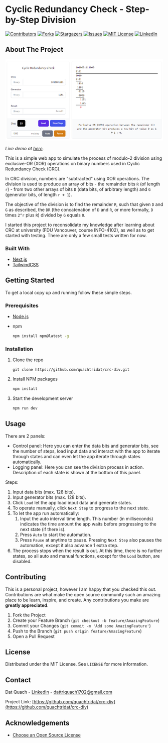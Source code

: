 # Cyclic Redundancy Check - Step-by-Step Division

[![Contributors][contributors-shield]][contributors-url]
[![Forks][forks-shield]][forks-url]
[![Stargazers][stars-shield]][stars-url]
[![Issues][issues-shield]][issues-url]
[![MIT License][license-shield]][license-url]
[![LinkedIn][linkedin-shield]][linkedin-url]

<!-- ABOUT THE PROJECT -->
## About The Project

[![Cyclic Redundancy Check - Step-by-Step Division][product-screenshot]](https://crc-div-quachtridat.vercel.app)

_Live demo at [here](https://crc-div-quachtridat.vercel.app)._

This is a simple web app to simulate the process of modulo-2 division using exclusive-OR (XOR) operations on binary numbers used in Cyclic Redundancy Check (CRC).

In CRC division, numbers are "subtracted" using XOR operations. The division is used to produce an array of bits - the remainder bits `R` (of length `r`) - from two other arrays of bits `D` (data bits, of arbitrary length) and `G` (generator bits, of length `r + 1`).

The objective of the division is to find the remainder `R`, such that given `D` and `G` as described, the `DR` (the concatenation of `D` and `R`, or more formally, `D` times `2^r` plus `R`) divided by `G` equals `0`.

I started this project to reconsolidate my knowledge after learning about CRC at university (FDU Vancouver, course INFO-4102), as well as to get started with testing. There are only a few small tests written for now.

### Built With

* [Next.js](http://nextjs.org/)
* [TailwindCSS](https://tailwindcss.com/)

<!-- GETTING STARTED -->
## Getting Started

To get a local copy up and running follow these simple steps.

### Prerequisites

* [Node.js](https://nodejs.org)
* npm

  ```sh
  npm install npm@latest -g
  ```

### Installation

1. Clone the repo

   ```git
   git clone https://github.com/quachtridat/crc-div.git
   ```

2. Install NPM packages

   ```sh
   npm install
   ```

3. Start the development server

   ```sh
   npm run dev
   ```



<!-- USAGE EXAMPLES -->
## Usage

There are 2 panels:

* Control panel: Here you can enter the data bits and generator bits, see the number of steps, load input data and interact with the app to iterate through states and can even let the app iterate through states automatically.
* Logging panel: Here you can see the division process in action. Description of each state is shown at the bottom of this panel.

Steps:

1. Input data bits (max. 128 bits).
2. Input generator bits (max. 128 bits).
3. Click `Load` let the app load input data and generate states.
4. To operate manually, click `Next Step` to progress to the next state.
5. To let the app run automatically:
   1. Input the auto interval time length. This number (in milliseconds) indicates the time amount the app waits before progressing to the next state (if there is).
   2. Press `Auto` to start the automation.
   3. Press `Pause` at anytime to pause. Pressing `Next Step` also pauses the automation, except it also advance 1 extra step.
6. The process stops when the result is out. At this time, there is no further states, so all auto and manual functions, except for the `Load` button, are disabled.

<!-- CONTRIBUTING -->
## Contributing

This is a personal project, however I am happy that you checked this out. Contributions are what make the open source community such an amazing place to be learn, inspire, and create. Any contributions you make are **greatly appreciated**.

1. Fork the Project
2. Create your Feature Branch (`git checkout -b feature/AmazingFeature`)
3. Commit your Changes (`git commit -m 'Add some AmazingFeature'`)
4. Push to the Branch (`git push origin feature/AmazingFeature`)
5. Open a Pull Request

<!-- LICENSE -->
## License

Distributed under the MIT License. See `LICENSE` for more information.



<!-- CONTACT -->
## Contact

Dat Quach - [LinkedIn](https://www.linkedin.com/in/datquach) - dattriquach1702@gmail.com

Project Link: [https://github.com/quachtridat/crc-div](https://github.com/quachtridat/crc-div)

<!-- ACKNOWLEDGEMENTS -->
## Acknowledgements

* [Choose an Open Source License](https://choosealicense.com)

<!-- MARKDOWN LINKS & IMAGES -->
<!-- https://www.markdownguide.org/basic-syntax/#reference-style-links -->
[contributors-shield]: https://img.shields.io/github/contributors/quachtridat/crc-div.svg?style=for-the-badge
[contributors-url]: https://github.com/quachtridat/crc-div/graphs/contributors
[forks-shield]: https://img.shields.io/github/forks/quachtridat/crc-div.svg?style=for-the-badge
[forks-url]: https://github.com/quachtridat/crc-div/network/members
[stars-shield]: https://img.shields.io/github/stars/quachtridat/crc-div.svg?style=for-the-badge
[stars-url]: https://github.com/quachtridat/crc-div/stargazers
[issues-shield]: https://img.shields.io/github/issues/quachtridat/crc-div.svg?style=for-the-badge
[issues-url]: https://github.com/quachtridat/crc-div/issues
[license-shield]: https://img.shields.io/github/license/quachtridat/crc-div.svg?style=for-the-badge
[license-url]: https://github.com/quachtridat/crc-div/LICENSE
[linkedin-shield]: https://img.shields.io/badge/-LinkedIn-black.svg?style=for-the-badge&logo=linkedin&colorB=555
[linkedin-url]: https://linkedin.com/in/datquach
[product-screenshot]: images/screenshot.png
